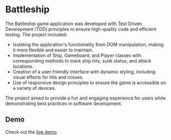 # Battleship
The Battleship game application was developed with Test Driven Development (TDD) principles to ensure high-quality code and efficient testing. The project included:

* Isolating the application's functionality from DOM manipulation, making it more flexible and easier to maintain.
* Implementation of Ship, Gameboard, and Player classes with corresponding methods to track ship hits, sunk status, and attack locations.
* Creation of a user-friendly interface with dynamic styling, including visual effects for hits and misses.
* Use of responsive design principles to ensure the game is accessible on a variety of devices.

The project aimed to provide a fun and engaging experience for users while demonstrating best practices in software development.

## Demo

Check out the [live demo](https://zac-march.github.io/battleship-game/)
